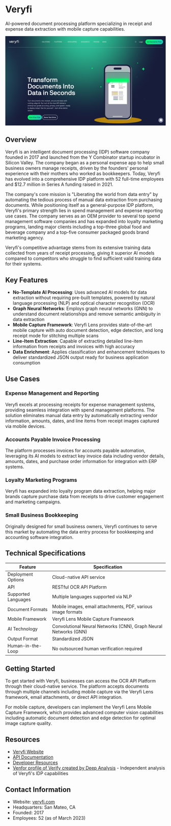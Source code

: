 # Veryfi
AI-powered document processing platform specializing in receipt and expense data extraction with mobile capture capabilities.

![Veryfi Logo](./assets/verify.png)

## Overview

Veryfi is an intelligent document processing (IDP) software company founded in 2017 and launched from the Y Combinator startup incubator in Silicon Valley. The company began as a personal expense app to help small business owners manage receipts, driven by the founders' personal experience with their mothers who worked as bookkeepers. Today, Veryfi has evolved into a comprehensive IDP platform with 52 full-time employees and $12.7 million in Series A funding raised in 2021.

The company's core mission is "Liberating the world from data entry" by automating the tedious process of manual data extraction from purchasing documents. While positioning itself as a general-purpose IDP platform, Veryfi's primary strength lies in spend management and expense reporting use cases. The company serves as an OEM provider to several top spend management software companies and has expanded into loyalty marketing programs, landing major clients including a top-three global food and beverage company and a top-five consumer packaged goods brand marketing agency.

Veryfi's competitive advantage stems from its extensive training data collected from years of receipt processing, giving it superior AI models compared to competitors who struggle to find sufficient valid training data for their systems.

## Key Features

- **No-Template AI Processing**: Uses advanced AI models for data extraction without requiring pre-built templates, powered by natural language processing (NLP) and optical character recognition (OCR)
- **Graph Neural Networks**: Employs graph neural networks (GNN) to understand document relationships and remove semantic ambiguity in data extraction
- **Mobile Capture Framework**: Veryfi Lens provides state-of-the-art mobile capture with auto document detection, edge detection, and long receipt mode for stitching multiple scans
- **Line-Item Extraction**: Capable of extracting detailed line-item information from receipts and invoices with high accuracy
- **Data Enrichment**: Applies classification and enhancement techniques to deliver standardized JSON output ready for business application consumption

## Use Cases

### Expense Management and Reporting
Veryfi excels at processing receipts for expense management systems, providing seamless integration with spend management platforms. The solution eliminates manual data entry by automatically extracting vendor information, amounts, dates, and line items from receipt images captured via mobile devices.

### Accounts Payable Invoice Processing
The platform processes invoices for accounts payable automation, leveraging its AI models to extract key invoice data including vendor details, amounts, dates, and purchase order information for integration with ERP systems.

### Loyalty Marketing Programs
Veryfi has expanded into loyalty program data extraction, helping major brands capture purchase data from receipts to drive customer engagement and marketing campaigns.

### Small Business Bookkeeping
Originally designed for small business owners, Veryfi continues to serve this market by automating the data entry process for bookkeeping and accounting software integration.

## Technical Specifications

| Feature | Specification |
|---------|---------------|
| Deployment Options | Cloud-native API service |
| API | RESTful OCR API Platform |
| Supported Languages | Multiple languages supported via NLP |
| Document Formats | Mobile images, email attachments, PDF, various image formats |
| Mobile Framework | Veryfi Lens Mobile Capture Framework |
| AI Technology | Convolutional Neural Networks (CNN), Graph Neural Networks (GNN) |
| Output Format | Standardized JSON |
| Human-in-the-Loop | No outsourced human verification required |

## Getting Started

To get started with Veryfi, businesses can access the OCR API Platform through their cloud-native service. The platform accepts documents through multiple channels including mobile capture via the Veryfi Lens framework, email attachments, or direct API integration.

For mobile capture, developers can implement the Veryfi Lens Mobile Capture Framework, which provides advanced computer vision capabilities including automatic document detection and edge detection for optimal image capture quality.

## Resources

- [Veryfi Website](https://veryfi.com)
- [API Documentation](https://veryfi.com/api)
- [Developer Resources](https://veryfi.com/developers)
- [Venfor profile of Verify created by Deep Analysis](https://web.archive.org/web/20250728185257/https://14567012.fs1.hubspotusercontent-na1.net/hubfs/14567012/Deep%20Analysis%20-%20Veryfi%20Vendor%20Vignette.pdf.pdf) - Independent analysis of Veryfi's IDP capabilities

## Contact Information

- Website: [veryfi.com](https://veryfi.com)
- Headquarters: San Mateo, CA
- Founded: 2017
- Employees: 52 (as of March 2023)
